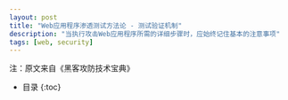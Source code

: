 ```yaml
---
layout: post
title: "Web应用程序渗透测试方法论 - 测试验证机制"
description: "当执行攻击Web应用程序所需的详细步骤时，应始终记住基本的注意事项"
tags: [web, security]
---
```

注：原文来自《黑客攻防技术宝典》

* 目录
{:toc}